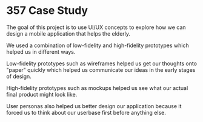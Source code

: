# 357 Case Study

The goal of this project is to use UI/UX concepts to explore
how we can design a mobile application that helps the elderly.

We used a combination of low-fidelity and high-fidelity prototypes
which helped us in different ways.

Low-fidelity prototypes such as wireframes helped us get our thoughts onto "paper" quickly which helped us communicate our ideas in the early stages of design.

High-fidelity prototypes such as mockups helped us see what our actual final product might look like.

User personas also helped us better design our application because
it forced us to think about our userbase first before anything else.
